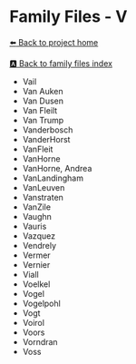# Family Files - V


[:arrow_left: Back to project home](https://github.com/FyoAtEPL/VerticalFiles "Back to project home")

[:a: Back to family files index](https://github.com/FyoAtEPL/VerticalFiles/blob/main/FamilyNameIndex.md "Back to family files index")

- Vail
- Van Auken
- Van Dusen
- Van Fleilt
- Van Trump
- Vanderbosch
- VanderHorst
- VanFleit
- VanHorne
- VanHorne, Andrea
- VanLandingham
- VanLeuven
- Vanstraten
- VanZile
- Vaughn
- Vauris
- Vazquez
- Vendrely
- Vermer
- Vernier
- Viall
- Voelkel
- Vogel
- Vogelpohl
- Vogt
- Voirol
- Voors
- Vorndran
- Voss
